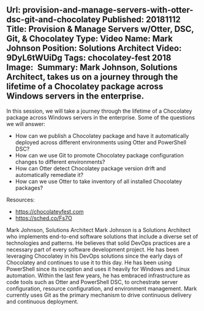 Url: provision-and-manage-servers-with-otter-dsc-git-and-chocolatey
Published: 20181112
Title: Provision & Manage Servers w/Otter, DSC, Git, & Chocolatey
Type: Video
Name: Mark Johnson
Position: Solutions Architect
Video: 9DyL6tWUiDg
Tags: chocolatey-fest 2018
Image: <img class="lazy" src="data:image/gif;base64,R0lGODlhAQABAIAAAAAAAP///yH5BAEAAAAALAAAAAABAAEAAAIBRAA7" data-src="/content/images/videos/Mark-Johnson-ChocolateyFest-2018.jpg" alt="Provision & Manage Servers w/Otter, DSC, Git, & Chocolatey" title="Provision & Manage Servers w/Otter, DSC, Git, & Chocolatey" />
Summary: Mark Johnson, Solutions Architect, takes us on a journey through the lifetime of a Chocolatey package across Windows servers in the enterprise.
---
In this session, we will take a journey through the lifetime of a Chocolatey package across Windows servers in the enterprise. Some of the questions we will answer: 
* How can we publish a Chocolatey package and have it automatically deployed across different environments using Otter and PowerShell DSC?   
* How can we use Git to promote Chocolatey package configuration changes to different environments?   
* How can Otter detect Chocolatey package version drift and automatically remediate it? 
* How can we use Otter to take inventory of all installed Chocolatey packages?

Resources:
* https://chocolateyfest.com
* https://sched.co/Fs7O


Mark Johnson, Solutions Architect
Mark Johnson is a Solutions Architect who implements end-to-end software solutions that include a diverse set of technologies and patterns.  He believes that solid DevOps practices are a necessary part of every software development project.   He has been leveraging Chocolatey in his DevOps solutions since the early days of Chocolatey and continues to use it to this day.  He has been using PowerShell since its inception and uses it heavily for Windows and Linux automation.  Within the last few years, he has embraced infrastructure as code tools such as Otter and PowerShell DSC, to orchestrate server configuration, resource configuration, and environment management.  Mark currently uses Git as the primary mechanism to drive continuous delivery and continuous deployment.